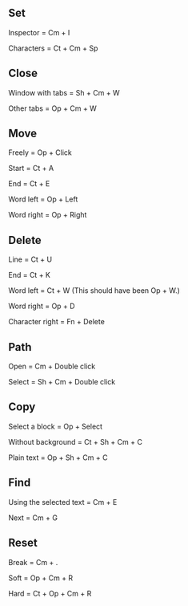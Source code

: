 ## Set

Inspector = Cm + I

Characters = Ct + Cm + Sp

## Close

Window with tabs = Sh + Cm + W

Other tabs = Op + Cm + W

## Move

Freely = Op + Click

Start = Ct + A

End = Ct + E

Word left = Op + Left

Word right = Op + Right

## Delete

Line = Ct + U

End = Ct + K

Word left = Ct + W (This should have been Op + W.)

Word right = Op + D

Character right = Fn + Delete

## Path

Open = Cm + Double click

Select = Sh + Cm + Double click

## Copy

Select a block = Op + Select

Without background = Ct + Sh + Cm + C

Plain text = Op + Sh + Cm + C

## Find

Using the selected text = Cm + E

Next = Cm + G

## Reset

Break = Cm + .

Soft = Op + Cm + R

Hard = Ct + Op + Cm + R
